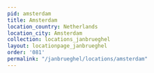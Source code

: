 ```yaml
---
pid: amsterdam
title: Amsterdam
location_country: Netherlands
location_city: Amsterdam
collection: locations_janbrueghel
layout: locationpage_janbrueghel
order: '081'
permalink: "/janbrueghel/locations/amsterdam"
---
```

